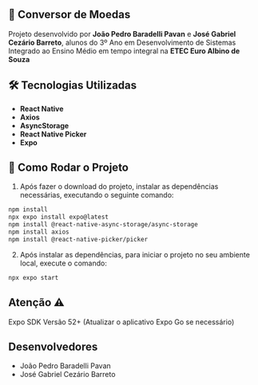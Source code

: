## 📱 Conversor de Moedas

Projeto desenvolvido por **João Pedro Baradelli Pavan** e **José Gabriel Cezário Barreto**, alunos do 3º Ano em Desenvolvimento de Sistemas Integrado ao Ensino Médio em tempo integral na **ETEC Euro Albino de Souza**

## 🛠 Tecnologias Utilizadas
- **React Native**
- **Axios**
- **AsyncStorage**
- **React Native Picker**
- **Expo**
  
## 🚀 Como Rodar o Projeto

1. Após fazer o download do projeto, instalar as dependências necessárias, executando o seguinte comando:
```bash
npm install
npx expo install expo@latest
npm install @react-native-async-storage/async-storage
npm install axios
npm install @react-native-picker/picker
```

2. Após instalar as dependências, para iniciar o projeto no seu ambiente local, execute o comando:
```bash
npx expo start
```

## Atenção ⚠️
Expo SDK Versão 52+ (Atualizar o aplicativo Expo Go se necessário)

## Desenvolvedores
- João Pedro Baradelli Pavan
- José Gabriel Cezário Barreto
